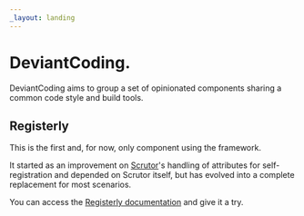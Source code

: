 ```yaml
---
_layout: landing
---
```


# DeviantCoding.

DeviantCoding aims to group a set of opinionated components sharing a common code style and build tools.

## Registerly

This is the first and, for now, only component using the framework. 

It started as an improvement on [Scrutor](https://github.com/khellang/Scrutor)'s handling of attributes for self-registration and 
depended on Scrutor itself, but has evolved into a complete replacement for most scenarios.

You can access the [Registerly documentation](docs/registerly/introduction.md) and give it a try.
